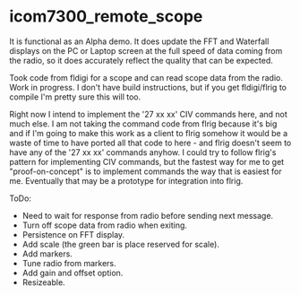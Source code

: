 # icom7300_remote_scope

It is functional as an Alpha demo. It does update the FFT and Waterfall
displays on the PC or Laptop screen at the full speed of data coming from the
radio, so it does accurately reflect the quality that can be expected.

Took code from fldigi for a scope and can read scope data from the radio. Work
in progress. I don't have build instructions, but if you get fldigi/flrig to
compile I'm pretty sure this will too.

Right now I intend to implement the '27 xx xx' CIV commands here, and not much
else.  I am not taking the command code from flrig because it's big and if I'm
going to make this work as a client to flrig somehow it would be a waste of
time to have ported all that code to here - and flrig doesn't seem to have any
of the '27 xx xx' commands anyhow. I could try to follow flrig's pattern for
implementing CIV commands, but the fastest way for me to get "proof-on-concept"
is to implement commands the way that is easiest for me. Eventually that may be
a prototype for integration into flrig.

ToDo:
* Need to wait for response from radio before sending next message.
* Turn off scope data from radio when exiting.
* Persistence on FFT display.
* Add scale (the green bar is place reserved for scale).
* Add markers.
* Tune radio from markers.
* Add gain and offset option.
* Resizeable.
